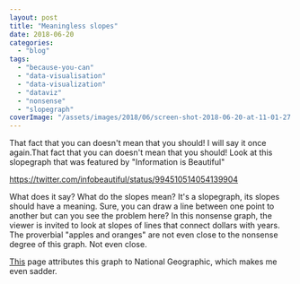 ```yaml
---
layout: post
title: "Meaningless slopes"
date: 2018-06-20
categories: 
  - "blog"
tags: 
  - "because-you-can"
  - "data-visualisation"
  - "data-visualization"
  - "dataviz"
  - "nonsense"
  - "slopegraph"
coverImage: "/assets/images/2018/06/screen-shot-2018-06-20-at-11-01-27.png"
---
```


That fact that you can doesn't mean that you should! I will say it once again.That fact that you can doesn't mean that you should! Look at this slopegraph that was featured by "Information is Beautiful"

https://twitter.com/infobeautiful/status/994510514054139904

What does it say? What do the slopes mean? It's a slopegraph, its slopes should have a meaning. Sure, you can draw a line between one point to another but can you see the problem here? In this nonsense graph, the viewer is invited to look at slopes of lines that connect dollars with years. The proverbial "apples and oranges" are not even close to the nonsense degree of this graph. Not even close.

[This](https://conspireality.tv/2010/01/04/infographic-of-the-day-how-bad-is-u-s-health-care/) page attributes this graph to National Geographic, which makes me even sadder.
